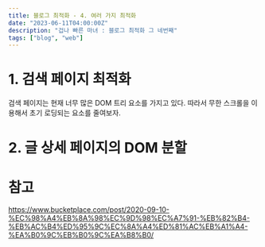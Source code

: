 ```yaml
---
title: 블로그 최적화 - 4. 여러 가지 최적화
date: "2023-06-11T04:00:00Z"
description: "겁나 빠른 마녀 : 블로그 최적화 그 네번째"
tags: ["blog", "web"]
---
```


# 1. 검색 페이지 최적화

검색 페이지는 현재 너무 많은 DOM 트리 요소를 가지고 있다. 따라서 무한 스크롤을 이용해서 초기 로딩되는 요소를 줄여보자.

# 2. 글 상세 페이지의 DOM 분할



# 참고

https://www.bucketplace.com/post/2020-09-10-%EC%98%A4%EB%8A%98%EC%9D%98%EC%A7%91-%EB%82%B4-%EB%AC%B4%ED%95%9C%EC%8A%A4%ED%81%AC%EB%A1%A4-%EA%B0%9C%EB%B0%9C%EA%B8%B0/